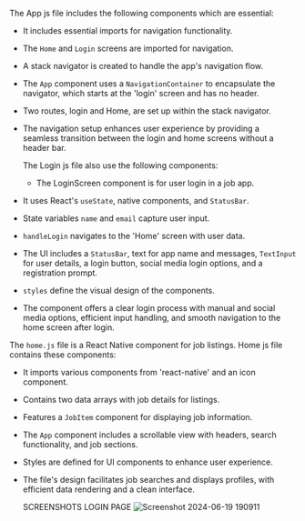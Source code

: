The App js file includes the following components which are essential:
- It includes essential imports for navigation functionality.
- The `Home` and `Login` screens are imported for navigation.
- A stack navigator is created to handle the app's navigation flow.
- The `App` component uses a `NavigationContainer` to encapsulate the navigator, which starts at the 'login' screen and has no header.
- Two routes, login and Home, are set up within the stack navigator.
- The navigation setup enhances user experience by providing a seamless transition between the login and home screens without a header bar.

  The Login js file also use the following components:
  - The LoginScreen component is for user login in a job app.
- It uses React's `useState`, native components, and `StatusBar`.
- State variables `name` and `email` capture user input.
- `handleLogin` navigates to the 'Home' screen with user data.
- The UI includes a `StatusBar`, text for app name and messages, `TextInput` for user details, a login button, social media login options, and a registration prompt.
- `styles` define the visual design of the components.
- The component offers a clear login process with manual and social media options, efficient input handling, and smooth navigation to the home screen after login.

 The `home.js` file is a React Native component for job listings. Home js file contains these components:
- It imports various components from 'react-native' and an icon component.
- Contains two data arrays with job details for listings.
- Features a `JobItem` component for displaying job information.
- The `App` component includes a scrollable view with headers, search functionality, and job sections.
- Styles are defined for UI components to enhance user experience.
- The file's design facilitates job searches and displays profiles, with efficient data rendering and a clean interface.

  SCREENSHOTS
  LOGIN PAGE
  ![Screenshot 2024-06-19 190911](https://github.com/Gabby-OG/-rn-assignment4-11222970/assets/148434566/896da627-2491-4d47-b299-26ac7ba818f7)

